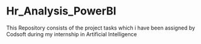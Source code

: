# Hr_Analysis_PowerBI
This Repository consists of the project tasks which i have been assigned by Codsoft during my internship in Artificial Intelligence
